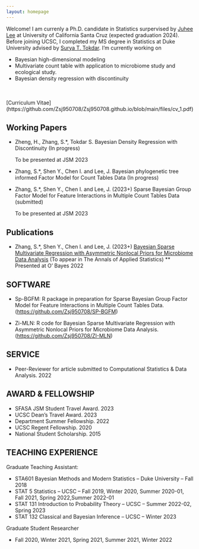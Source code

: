```yaml
---
layout: homepage
---
```


Welcome! I am currenly a Ph.D. candidate in Statistics surpervised by [Juhee Lee](https://sites.google.com/ucsc.edu/juheelee/home?authuser=0) at University of California Santa Cruz (expected graduation 2024). Before joining UCSC, I completed my MS degree in Statistics at Duke University advised by [Surya T. Tokdar](http://www2.stat.duke.edu/~st118/). I’m currently working on
- Bayesian high-dimensional modeling
- Multivariate count table with application to microbiome study and ecological study. 
- Bayesian density regression with discontinuity
<br>
<br>
[Curriculum Vitae](https://github.com/Zsj950708/Zsj950708.github.io/blob/main/files/cv_1.pdf)

## Working Papers
* Zheng, H., Zhang, S.*, Tokdar S. Bayesian Density Regression with Discontinuity (In progress) 

   To be presented at JSM 2023
      
* Zhang, S.*, Shen Y., Chen I. and Lee, J. Bayesian phylogenetic tree informed Factor Model for Count Tables Data (In progress)

* Zhang, S.*, Shen Y., Chen I. and Lee, J. (2023+) Sparse Bayesian Group Factor Model for Feature Interactions in Multiple Count Tables Data (submitted) 

   To be presented at JSM 2023



## Publications

* Zhang, S.*, Shen Y., Chen I. and Lee, J. (2023+) [Bayesian Sparse Multivariate Regression with Asymmetric Nonlocal Priors for Microbiome Data Analysis](https://www.e-publications.org/ims/submission/AOAS/user/submissionFile/53807?confirm=b0ebfd8f) (To appear in The Annals of Applied Statistics)
** Presented at O’ Bayes 2022 


## SOFTWARE

* Sp-BGFM: R package in preparation for Sparse Bayesian Group Factor Model for Feature Interactions in Multiple Count Tables Data. (https://github.com/Zsj950708/SP-BGFM)

* Zi-MLN:  R code for Bayesian Sparse Multivariate Regression with Asymmetric Nonlocal Priors for Microbiome Data Analysis.  (https://github.com/Zsj950708/ZI-MLN)

## SERVICE

* Peer-Reviewer for article submitted to Computational Statistics & Data Analysis. 2022


## AWARD & FELLOWSHIP
* SFASA JSM Student Travel Award. 2023
* UCSC Dean’s Travel Award. 2023
* Department Summer Fellowship. 2022
* UCSC Regent Fellowship. 2020
* National Student Scholarship. 2015
 
## TEACHING EXPERIENCE

Graduate Teaching Assistant:
* STA601 Bayesian Methods and Modern Statistics – Duke University – Fall 2018
* STAT 5 Statistics – UCSC – Fall 2019, Winter 2020, Summer 2020-01, Fall 2021, Spring 2022,Summer 2022-01
* STAT 131 Introduction to Probability Theory – UCSC – Summer 2022-02, Spring 2023
* STAT 132 Classical and Bayesian Inference – UCSC – Winter 2023

Graduate Student Researcher
* Fall 2020, Winter 2021, Spring 2021, Summer 2021, Winter 2022







